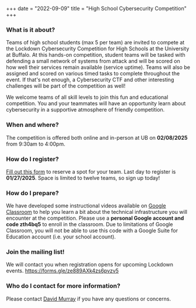 +++
date = "2022-09-09"
title = "High School Cybersecurity Competition"
+++


### What is it about?

Teams of high school students (max 5 per team) are invited to compete at the Lockdown Cybersecurity Competition for High Schools at the University at Buffalo. At this hands-on competition, student teams will be tasked with defending a small network of systems from attack and will be scored on how well their services remain available (service uptime). Teams will also be assigned and scored on various timed tasks to complete throughout the event. If that's not enough, a Cybersecurity CTF and other interesting challenges will be part of the competition as well!

We welcome teams of all skill levels to join this fun and educational competition. You and your teammates will have an opportunity learn about cybersecurity in a supportive atmosphere of friendly competition. 


### When and where?

The competition is offered both online and in-person at UB on **02/08/2025** from 9:30am to 4:00pm.


### How do I register? 

<a href="https://forms.office.com/r/dTVd6JwmNQ " target="_blank">Fill out this form</a> to reserve a spot for your team. Last day to register is **01/27/2025**. Space is limited to twelve teams, so sign up today!


### How do I prepare?

We have developed some instructional videos available on <a href="https://classroom.google.com" target="_blank">Google Classroom</a> to help you learn a bit about the technical infrastructure you will encounter at the competition.  Please use a **personal Google account and code zth4bq5** to enroll in the classroom.  Due to limitations of Google Classroom, you will not be able to use this code with a Google Suite for Education account (i.e. your school account).


### Join the mailing list!
We will contact you when registration opens for upcoming Lockdown events.
https://forms.gle/ze889AXk4zs6pvzv5

### Who do I contact for more information?

Please contact [David Murray](mailto:djmurray@buffalo.edu?subject=Lockdown+HS+Question) if you have any questions or concerns. 
